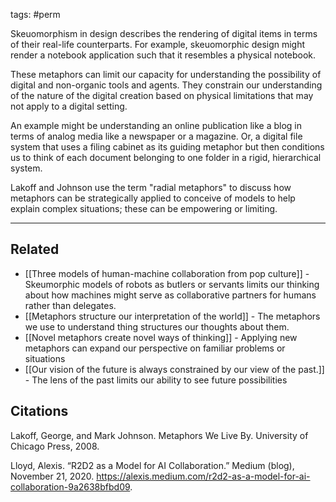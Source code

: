 tags: #perm 

Skeuomorphism in design describes the rendering of digital items in terms of their real-life counterparts. For example, skeuomorphic design might render a notebook application such that it resembles a physical notebook. 

These metaphors can limit our capacity for understanding the possibility of digital and non-organic tools and agents. They constrain our understanding of the nature of the digital creation based on physical limitations that may not apply to a digital setting. 

An example might be understanding an online publication like a blog in terms of analog media like a newspaper or a magazine. Or, a digital file system that uses a filing cabinet as its guiding metaphor but then conditions us to think of each document belonging to one folder in a rigid, hierarchical system. 

Lakoff and Johnson use the term "radial metaphors" to discuss how metaphors can be strategically applied to conceive of models to help explain complex situations; these can be empowering or limiting.

---
## Related
- [[Three models of human-machine collaboration from pop culture]] - Skeumorphic models of robots as butlers or servants limits our thinking about how machines might serve as collaborative partners for humans rather than delegates.
- [[Metaphors structure our interpretation of the world]] - The metaphors we use to understand thing structures our thoughts about them. 
- [[Novel metaphors create novel ways of thinking]] - Applying new metaphors can expand our perspective on familiar problems or situations
- [[Our vision of the future is always constrained by our view of the past.]] - The lens of the past limits our ability to see future possibilities


## Citations
Lakoff, George, and Mark Johnson. Metaphors We Live By. University of Chicago Press, 2008.

Lloyd, Alexis. “R2D2 as a Model for AI Collaboration.” Medium (blog), November 21, 2020. https://alexis.medium.com/r2d2-as-a-model-for-ai-collaboration-9a2638bfbd09.
